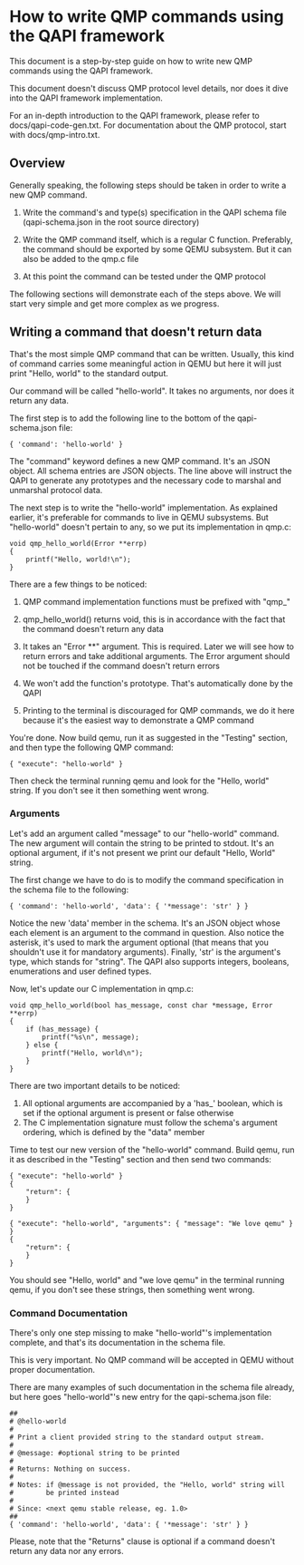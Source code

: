 # How to write QMP commands using the QAPI framework

This document is a step-by-step guide on how to write new QMP commands using the QAPI framework.

This document doesn't discuss QMP protocol level details, nor does it dive into the QAPI framework implementation.

For an in-depth introduction to the QAPI framework, please refer to docs/qapi-code-gen.txt. For documentation about the QMP protocol,
start with docs/qmp-intro.txt.

## Overview

Generally speaking, the following steps should be taken in order to write a new QMP command.

1. Write the command's and type(s) specification in the QAPI schema file (qapi-schema.json in the root source directory)

2. Write the QMP command itself, which is a regular C function. Preferably, the command should be exported by some QEMU subsystem. But it can also be added to the qmp.c file

3. At this point the command can be tested under the QMP protocol

The following sections will demonstrate each of the steps above. We will start very simple and get more complex as we progress.

## Writing a command that doesn't return data

That's the most simple QMP command that can be written. Usually, this kind of command carries some meaningful action in QEMU but here it will just print "Hello, world" to the standard output.

Our command will be called "hello-world". It takes no arguments, nor does it return any data.

The first step is to add the following line to the bottom of the qapi-schema.json file:
```
{ 'command': 'hello-world' }
```
The "command" keyword defines a new QMP command. It's an JSON object. All schema entries are JSON objects. The line above will instruct the QAPI to generate any prototypes and the necessary code to marshal and unmarshal protocol data.

The next step is to write the "hello-world" implementation. As explained earlier, it's preferable for commands to live in QEMU subsystems. But "hello-world" doesn't pertain to any, so we put its implementation in qmp.c:
```
void qmp_hello_world(Error **errp)
{
    printf("Hello, world!\n");
}
```
There are a few things to be noticed:

1. QMP command implementation functions must be prefixed with "qmp_"

2. qmp_hello_world() returns void, this is in accordance with the fact that the command doesn't return any data

3. It takes an "Error **" argument. This is required. Later we will see how to return errors and take additional arguments. The Error argument should not be touched if the command doesn't return errors

4. We won't add the function's prototype. That's automatically done by the QAPI

5. Printing to the terminal is discouraged for QMP commands, we do it here because it's the easiest way to demonstrate a QMP command

You're done. Now build qemu, run it as suggested in the "Testing" section, and then type the following QMP command:
```
{ "execute": "hello-world" }
```
Then check the terminal running qemu and look for the "Hello, world" string. If you don't see it then something went wrong.

### Arguments

Let's add an argument called "message" to our "hello-world" command. The new argument will contain the string to be printed to stdout. It's an optional argument, if it's not present we print our default "Hello, World" string.

The first change we have to do is to modify the command specification in the schema file to the following:
```
{ 'command': 'hello-world', 'data': { '*message': 'str' } }
```
Notice the new 'data' member in the schema. It's an JSON object whose each element is an argument to the command in question. Also notice the asterisk, it's used to mark the argument optional (that means that you shouldn't use it for mandatory arguments). Finally, 'str' is the argument's type, which stands for "string". The QAPI also supports integers, booleans, enumerations and user defined types.

Now, let's update our C implementation in qmp.c:
```
void qmp_hello_world(bool has_message, const char *message, Error **errp)
{
    if (has_message) {
        printf("%s\n", message);
    } else {
        printf("Hello, world\n");
    }
}
```
There are two important details to be noticed:

1. All optional arguments are accompanied by a 'has_' boolean, which is set if the optional argument is present or false otherwise
2. The C implementation signature must follow the schema's argument ordering, which is defined by the "data" member

Time to test our new version of the "hello-world" command. Build qemu, run it as described in the "Testing" section and then send two commands:
```
{ "execute": "hello-world" }
{
    "return": {
    }
}

{ "execute": "hello-world", "arguments": { "message": "We love qemu" } }
{
    "return": {
    }
}
```
You should see "Hello, world" and "we love qemu" in the terminal running qemu, if you don't see these strings, then something went wrong.

### Command Documentation

There's only one step missing to make "hello-world"'s implementation complete, and that's its documentation in the schema file.

This is very important. No QMP command will be accepted in QEMU without proper documentation.

There are many examples of such documentation in the schema file already, but here goes "hello-world"'s new entry for the qapi-schema.json file:
```
##
# @hello-world
#
# Print a client provided string to the standard output stream.
#
# @message: #optional string to be printed
#
# Returns: Nothing on success.
#
# Notes: if @message is not provided, the "Hello, world" string will
#        be printed instead
#
# Since: <next qemu stable release, eg. 1.0>
##
{ 'command': 'hello-world', 'data': { '*message': 'str' } }
```
Please, note that the "Returns" clause is optional if a command doesn't return any data nor any errors.